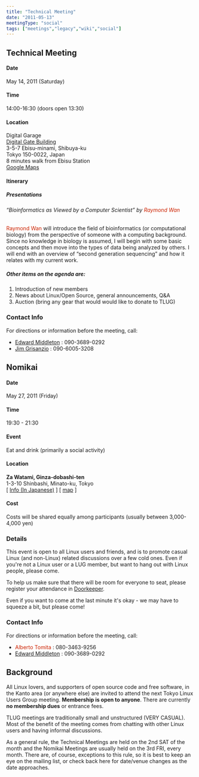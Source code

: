 ```yaml
---
title: "Technical Meeting"
date: "2011-05-13"
meetingType: "social"
tags: ["meetings","legacy","wiki","social"]
---
```


<h2 id="technical_meeting">Technical Meeting</h2>
<h4 id="date">Date</h4>
<p>May 14, 2011 (Saturday)</p>
<h4 id="time">Time</h4>
<p>14:00-16:30 (doors open 13:30)</p>
<h4 id="location">Location</h4>
<p>Digital Garage<br />
<a href="http://garage.co.jp/en/corporate/access.html">Digital Gate Building</a><br />
3-5-7 Ebisu-minami, Shibuya-ku<br />
Tokyo 150-0022, Japan<br />
8 minutes walk from Ebisu Station<br />
<a href="http://maps.google.com/maps?f=d&amp;source=s_d&amp;saddr=%E6%97%A5%E6%9C%AC%E6%81%B5%E6%AF%94%E5%AF%BF%E9%A7%85%EF%BC%88%E6%9D%B1%E4%BA%AC%EF%BC%89&amp;daddr=Japan,+T%C5%8Dky%C5%8D-to+Shibuya-ku%E6%81%B5%E6%AF%94%E5%AF%BF%E5%8D%97%EF%BC%93%E4%B8%81%E7%9B%AE%EF%BC%95&amp;hl=en&amp;geocode=%3BCTg1S3I7T1mrFRLrHwIdHbZTCCnTqvBhRosYYDHVL2hIMlanwg&amp;mra=ls&amp;sll=35.646226,139.703837&amp;sspn=0.045058,0.05579&amp;g=%E6%B8%8B%E8%B0%B7%E5%8C%BA%E6%81%B5%E6%AF%94%E5%AF%BF%E5%8D%973-5-7&amp;ie=UTF8&amp;z=17&amp;start=0">Google Maps</a></p>
<h4 id="itinerary">Itinerary</h4>
<h5 id="presentations">Presentations</h5>
<h6 id="bioinformatics_as_viewed_by_a_computer_scientist_by_raymond_wan">“Bioinformatics as Viewed by a Computer Scientist” by <font color="#CC2200">Raymond Wan</font></h6>
<p><font color="#CC2200">Raymond Wan</font> will introduce the field of bioinformatics
(or computational biology) from the perspective of someone with a
computing background. Since no knowledge in biology is assumed, I will
begin with some basic concepts and then move into the types of data
being analyzed by others. I will end with an overview of “second
generation sequencing” and how it relates with my current work.</p>
<h5 id="other_items_on_the_agenda_are">Other items on the agenda are:</h5>
<ol>
<li>Introduction of new members</li>
<li>News about Linux/Open Source, general announcements, Q&amp;A</li>
<li>Auction (bring any gear that would would like to donate to TLUG)</li>
</ol>
<h3 id="contact_info">Contact Info</h3>
<p>For directions or information before the meeting, call:</p>
<ul>
<li><a href="./Edward_Middleton">Edward Middleton</a> : 090-3689-0292</li>
<li><a href="./Jim_Grisanzio">Jim Grisanzio</a> : 090-6005-3208</li>
</ul>
<h2 id="nomikai">Nomikai</h2>
<h4 id="date_1">Date</h4>
<p>May 27, 2011 (Friday)</p>
<h4 id="time_1">Time</h4>
<p>19:30 - 21:30</p>
<h4 id="event">Event</h4>
<p>Eat and drink (primarily a social activity)</p>
<h4 id="location_1">Location</h4>
<p><strong>Za Watami, Ginza-dobashi-ten</strong><br />
1-3-10 Shinbashi, Minato-ku, Tokyo<br />
[ <a href="http://r.gnavi.co.jp/a273568/">Info (In Japanese)</a> ]
[ <a href="http://r.gnavi.co.jp/a273568/map/">map</a> ]</p>
<h4 id="cost">Cost</h4>
<p>Costs will be shared equally among participants (usually between 3,000-4,000 yen)</p>
<h3 id="details">Details</h3>
<p>This event is open to all Linux users and friends, and is to promote casual Linux (and non-Linux) related discussions over a few cold ones. Even if you're not a Linux user or a LUG member, but want to hang out with Linux people, please come.</p>
<p>To help us make sure that there will be room for everyone to seat, please register your attendance in <a href="http://tlug.doorkeeper.jp/">Doorkeeper</a>.</p>
<p>Even if you want to come at the last minute it's okay - we may have to squeeze a bit, but please come!</p>
<h3 id="contact_info_1">Contact Info</h3>
<p>For directions or information before the meeting, call:</p>
<ul>
<li><font color="#CC2200">Alberto Tomita</font> : 080-3463-9256</li>
<li><a href="./Edward_Middleton">Edward Middleton</a> : 090-3689-0292</li>
</ul>

<h2 id="introduction">Background</h2>
<p>All Linux lovers, and supporters of open source code and free software, in the Kanto area (or anywhere else) are invited to attend the next Tokyo Linux Users Group meeting. <b>Membership is open to anyone</b>. There are currently <b>no membership dues</b> or entrance fees.</p>
<p>TLUG meetings are traditionally small and unstructured (VERY CASUAL). Most of the benefit of the meeting comes from chatting with other Linux users and having informal discussions.</p>
<p>As a general rule, the Technical Meetings are held on the 2nd SAT of the month and the Nomikai Meetings are usually held on the 3rd FRI, every month. There are, of course, exceptions to this rule, so it is best to keep an eye on the mailing list, or check back here for date/venue changes as the date approaches.</p>
